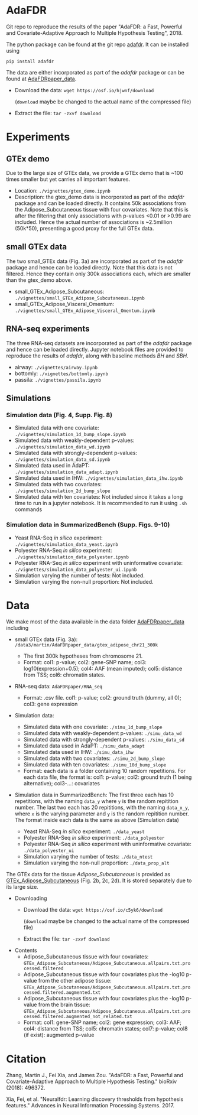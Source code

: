 # AdaFDR

Git repo to reproduce the results of the paper "AdaFDR: a Fast, Powerful and Covariate-Adaptive Approach to Multiple Hypothesis Testing", 2018.

The python package can be found at the git repo [adafdr](https://github.com/martinjzhang/adafdr). It can be 
installed using 

```
pip install adafdr
```

The data are either incorporated as part of the *adafdr* package or can be found at [AdaFDRpaper_data](https://osf.io/hjwnf/).
- Download the data: `wget https://osf.io/hjwnf/download`
  
  (`download` maybe be changed to the actual name of the compressed file)  
- Extract the file: `tar -zxvf download`

# Experiments
## GTEx demo
Due to the large size of GTEx data, we provide a GTEx demo that is ~100 times smaller but yet carries all important features. 
- Location: `./vignettes/gtex_demo.ipynb`
- Description: the gtex_demo data is incorporated as part of the *adafdr* package and can be loaded directly. It 
  contains 50k associations from the Adipose_Subcutaneous tissue with four covariates. Note that this is after 
  the filtering that only  associations with p-values <0.01 or >0.99 are included.
  Hence the actual number of associations is ~2.5million (50k*50), presenting a good proxy for the full GTEx data. 

## small GTEx data
The two small_GTEx data (Fig. 3a) are incorporated as part of the *adafdr* package and hence can be loaded directly.
Note that this data is not filtered. Hence they contain only 300k associations each, which are smaller than the 
gtex_demo above.
- small_GTEx_Adipose_Subcutaneous: `./vignettes/small_GTEx_Adipose_Subcutaneous.ipynb`
- small_GTEx_Adipose_Visceral_Omentum: `./vignettes/small_GTEx_Adipose_Visceral_Omentum.ipynb`

## RNA-seq experiments
The three RNA-seq datasets are incorporated as part of the *adafdr* package and hence can be loaded directly. 
Jupyter notebook files are provided to reproduce the results of *adafdr*, along with baseline methods *BH* and *SBH*.
- airway: `./vignettes/airway.ipynb`
- bottomly: `./vignettes/bottomly.ipynb`
- passila: `./vignettes/passila.ipynb`

<!--### R methods -->

## Simulations
### Simulation data (Fig. 4, Supp. Fig. 8)
- Simulated data with one covariate: `./vignettes/simulation_1d_bump_slope.ipynb`
- Simulated data with weakly-dependent p-values: `./vignettes/simulation_data_wd.ipynb`
- Simulated data with strongly-dependent p-values: `./vignettes/simulation_data_sd.ipynb`
- Simulated data used in AdaPT: `./vignettes/simulation_data_adapt.ipynb`
- Simulated data used in IHW: `./vignettes/simulation_data_ihw.ipynb`
- Simulated data with two covariates: `./vignettes/simulation_2d_bump_slope`
- Simulated data with ten covariates: Not included since it takes a long time to run in a jupyter notebook. It is recommended 
  to run it using `.sh` commands

### Simulation data in SummarizedBench (Supp. Figs. 9-10)
- Yeast RNA-Seq *in silico* experiment: `./vignettes/simulation_data_yeast.ipynb`
- Polyester RNA-Seq *in silico* experiment: `./vignettes/simulation_data_polyester.ipynb`
- Polyester RNA-Seq *in silico* experiment with uninformative covariate: `./vignettes/simulation_data_polyester_ui.ipynb`
- Simulation varying the number of tests: Not included.
- Simulation varying the non-null proportion: Not included.

<!--## GTEx data
### Python methods 
Only the GTEx data for the two adipose tissues are provided, which can be downloaded from `...`
### R methods
## Comparison with MuTHER data -->


# Data
We make most of the data available in the data folder [AdaFDRpaper_data](https://osf.io/hjwnf/) including
  
- small GTEx data (Fig. 3a): `/data3/martin/AdaFDRpaper_data/gtex_adipose_chr21_300k`
  - The first 300k hypotheses from chromosome 21.
  - Format: col1: p-value; col2: gene-SNP name; col3: log10(expression+0.5); col4: AAF (mean imputed);
    col5: distance from TSS; col6: chromatin states.
    
- RNA-seq data: `AdaFDRpaper/RNA_seq` 
  - Format: .csv file. col1: p-value; col2: ground truth (dummy, all 0); col3: gene expression

- Simulation data:  
  - Simulated data with one covariate: `./simu_1d_bump_slope`
  - Simulated data with weakly-dependent p-values: `./simu_data_wd`
  - Simulated data with strongly-dependent p-values: `./simu_data_sd`
  - Simulated data used in AdaPT: `./simu_data_adapt`
  - Simulated data used in IHW: `./simu_data_ihw`
  - Simulated data with two covariates: `./simu_2d_bump_slope`
  - Simulated data with ten covariates: `./simu_10d_bump_slope`
   - Format: each data is a folder containing 10 random repetitions. For each data file, the format is: col1: p-value;
    col2: ground truth (1 being alternative); col3-...: covariates

- Simulation data in SummarizedBench: The first three each has 10 repetitions, with the naming `data_y` where 
  `y` is the random repitition number. The last two each has 20 repititions, 
  with the naming `data_x_y`, where `x` is the varying parameter and `y` is the random repitition number.
  The format inside each data is the same as above (Simulation data)
  - Yeast RNA-Seq *in silico* experiment: `./data_yeast` 
  - Polyester RNA-Seq *in silico* experiment: `./data_polyester` 
  - Polyester RNA-Seq *in silico* experiment with uninformative covariate: `./data_polyester_ui` 
  - Simulation varying the number of tests: `./data_ntest` 
  - Simulation varying the non-null proportion: `./data_prop_alt` 
  
The GTEx data for the tissue *Adipose_Subcutaneous* is provided as [GTEx_Adipose_Subcutaneous](https://osf.io/c5yk6/) (Fig. 2b, 2c, 2d). It is stored separately due to its large size. 
- Downloading
  - Download the data: `wget https://osf.io/c5yk6/download`
    
    (`download` maybe be changed to the actual name of the compressed file)
  - Extract the file: `tar -zxvf download` 
- Contents
  - Adipose_Subcutaneous tissue with four covariates: 
  `GTEx_Adipose_Subcutaneous/Adipose_Subcutaneous.allpairs.txt.processed.filtered`
  - Adipose_Subcutaneous tissue with four covariates plus the -log10 p-value from the other adipose tissue: 
  `GTEx_Adipose_Subcutaneous/Adipose_Subcutaneous.allpairs.txt.processed.filtered.augmented.txt`
  - Adipose_Subcutaneous tissue with four covariates plus the -log10 p-value from the brain tissue: 
  `GTEx_Adipose_Subcutaneous/Adipose_Subcutaneous.allpairs.txt.processed.filtered.augmented_not_related.txt`
  - Format: col1: gene-SNP name; col2: gene expression; col3: AAF; col4: distance from TSS; 
    col5: chromatin states; col7: p-value; col8 (if exist): augmented p-value
# Citation 
Zhang, Martin J., Fei Xia, and James Zou. "AdaFDR: a Fast, Powerful and Covariate-Adaptive Approach to Multiple Hypothesis Testing." bioRxiv (2018): 496372.

Xia, Fei, et al. "Neuralfdr: Learning discovery thresholds from hypothesis features." Advances in Neural Information Processing Systems. 2017.
